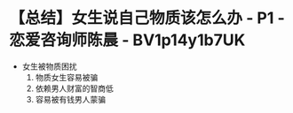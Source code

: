 # 【总结】女生说自己物质该怎么办 - P1 - 恋爱咨询师陈晨 - BV1p14y1b7UK

-   女生被物质困扰
    1.  物质女生容易被骗
    2.  依赖男人财富的智商低
    3.  容易被有钱男人蒙骗